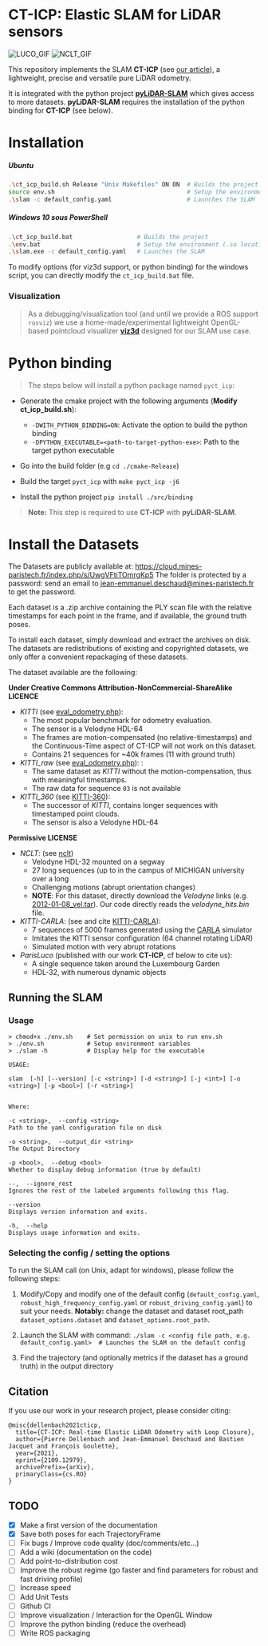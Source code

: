 # CT-ICP: Elastic SLAM for LiDAR sensors

![LUCO_GIF](./doc/aggregated.GIF)
![NCLT_GIF](./doc/keypoints_gif.GIF)

This repository implements the SLAM **CT-ICP** (see  [our article](https://arxiv.org/abs/2109.12979)), a lightweight, precise and versatile pure LiDAR odometry.

It is integrated with the python project **[pyLiDAR-SLAM](https://github.com/Kitware/pyLiDAR-SLAM)** which gives access to more datasets. 
**pyLiDAR-SLAM** requires the installation of the python binding for **CT-ICP** (see below).

# Installation

##### Ubuntu

```bash
.\ct_icp_build.sh Release "Unix Makefiles" ON ON  # Builds the project in "Release" mode, with "Unix Makefiles" cmake generator, with python binding and with the visualization activated
source env.sh                                     # Setup the environment (.so locations) 
.\slam -c default_config.yaml                     # Launches the SLAM
 ```

##### Windows 10 sous PowerShell
```bash
.\ct_icp_build.bat                  # Builds the project
.\env.bat                           # Setup the environment (.so locations) 
.\slam.exe -c default_config.yaml   # Launches the SLAM
 ```

To modify options (for viz3d support, or python binding) for the windows script, you can directly modify the `ct_icp_build.bat` file.

### Visualization

> As a debugging/visualization tool (and until we provide a ROS support `rosviz`) we use a home-made/experimental lightweight OpenGL-based pointcloud visualizer **[viz3d](https://github.com/pierdell/viz3d)** designed for our SLAM use case. 


# Python binding

> The steps below will install a python package named `pyct_icp`:

- Generate the cmake project with the following arguments (**Modify ct_icp_build.sh**):
   
  - `-DWITH_PYTHON_BINDING=ON`: Activate the option to build the python binding
  - `-DPYTHON_EXECUTABLE=<path-to-target-python-exe>`: Path to the target python executable
- Go into the build folder (e.g `cd ./cmake-Release`)
- Build the target `pyct_icp` with `make pyct_icp -j6`
- Install the python project `pip install ./src/binding`

> **Note:** This step is required to use **CT-ICP** with **pyLiDAR-SLAM**.
# Install the Datasets

The Datasets are publicly available at:
https://cloud.mines-paristech.fr/index.php/s/UwgVFtiTOmrgKp5
The folder is protected by a password: send an email to jean-emmanuel.deschaud@mines-paristech.fr to get the password.

Each dataset is a .zip archive containing the PLY scan file with the relative timestamps for each point in the frame, and if available, the ground truth poses.

To install each dataset, simply download and extract the archives on disk.
The datasets are redistributions of existing and copyrighted datasets, we only offer a convenient repackaging of these datasets.

The dataset available are the following:

**Under Creative Commons Attribution-NonCommercial-ShareAlike LICENCE**

- *KITTI* (see [eval_odometry.php](http://www.cvlibs.net/datasets/kitti/eval_odometry.php)): 
  - The most popular benchmark for odometry evaluation.
  - The sensor is a Velodyne HDL-64
  - The frames are motion-compensated (no relative-timestamps) and the Continuous-Time aspect of CT-ICP will not work on this dataset.
  - Contains 21 sequences for ~40k frames (11 with ground truth)
- *KITTI_raw* (see [eval_odometry.php](http://www.cvlibs.net/datasets/kitti/eval_odometry.php)): : 
  - The same dataset as *KITTI* without the motion-compensation, thus with meaningful timestamps.
  - The raw data for sequence `03` is not available
- *KITTI_360* (see [KITTI-360](http://www.cvlibs.net/datasets/kitti-360/)):
  - The successor of *KITTI*, contains longer sequences with timestamped point clouds. 
  - The sensor is also a Velodyne HDL-64

**Permissive LICENSE**
- *NCLT*: (see [nclt](http://robots.engin.umich.edu/nclt/))
  - Velodyne HDL-32 mounted on a segway 
  - 27 long sequences (up to in the campus of MICHIGAN university over a long 
  - Challenging motions (abrupt orientation changes)
  - **NOTE**: For this dataset, directly download the *Velodyne* links (e.g. [2012-01-08_vel.tar](http://robots.engin.umich.edu/nclt/velodyne_data/2012-01-08_vel.tar.gz)).
    Our code directly reads the *velodyne_hits.bin* file.
- *KITTI-CARLA*: (see and cite [KITTI-CARLA](https://arxiv.org/abs/2109.00892)):
  - 7 sequences of 5000 frames generated using the [CARLA](https://carla.readthedocs.io/en/0.9.10/) simulator
  - Imitates the KITTI sensor configuration (64 channel rotating LiDAR)
  - Simulated motion with very abrupt rotations
- *ParisLuco* (published with our work **CT-ICP**, cf below to cite us): 
  - A single sequence taken around the Luxembourg Garden
  - HDL-32, with numerous dynamic objects 

## Running the SLAM

### Usage
``` 
> chmod+x ./env.sh    # Set permission on unix to run env.sh
> ./env.sh            # Setup environment variables 
> ./slam -h           # Display help for the executable 

USAGE:

slam  [-h] [--version] [-c <string>] [-d <string>] [-j <int>] [-o
<string>] [-p <bool>] [-r <string>]


Where:

-c <string>,  --config <string>
Path to the yaml configuration file on disk

-o <string>,  --output_dir <string>
The Output Directory

-p <bool>,  --debug <bool>
Whether to display debug information (true by default)

--,  --ignore_rest
Ignores the rest of the labeled arguments following this flag.

--version
Displays version information and exits.

-h,  --help
Displays usage information and exits.
```

### Selecting the config / setting the options

To run the SLAM call (on Unix, adapt for windows), please follow the following steps:

1. Modify/Copy and modify one of the default config (`default_config.yaml`, `robust_high_frequency_config.yaml` or `robust_driving_config.yaml`) to suit your needs.
   **Notably:** change the dataset and dataset root_path ```dataset_options.dataset``` and ```dataset_options.root_path```.
2. Launch the SLAM with command:
```./slam -c <config file path, e.g. default_config.yaml>  # Launches the SLAM on the default config```

3. Find the trajectory (and optionally metrics if the dataset has a ground truth) in the output directory

## Citation

If you use our work in your research project, please consider citing:
```
@misc{dellenbach2021cticp,
  title={CT-ICP: Real-time Elastic LiDAR Odometry with Loop Closure},
  author={Pierre Dellenbach and Jean-Emmanuel Deschaud and Bastien Jacquet and François Goulette},
  year={2021},
  eprint={2109.12979},
  archivePrefix={arXiv},
  primaryClass={cs.RO}
}
```


## TODO
- [x] Make a first version of the documentation 
- [x] Save both poses for each TrajectoryFrame
- [ ] Fix bugs / Improve code quality (doc/comments/etc...)
- [ ] Add a wiki (documentation on the code)
- [ ] Add point-to-distribution cost
- [ ] Improve the robust regime (go faster and find parameters for robust and fast driving profile)
- [ ] Increase speed
- [ ] Add Unit Tests
- [ ] Github CI 
- [ ] Improve visualization / Interaction for the OpenGL Window
- [ ] Improve the python binding (reduce the overhead)
- [ ] Write ROS packaging
